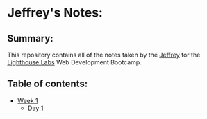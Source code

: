# Jeffrey's Notes:



## Summary:
 This repository contains all of the notes taken by the [Jeffrey](https://github.com/97-Jeffrey) for the [Lighthouse Labs](https://www.lighthouselabs.ca/) Web Development Bootcamp.


## Table of contents:
* [Week 1](/Week-1)
  * [Day 1](/Week_1/Day_1)
 
